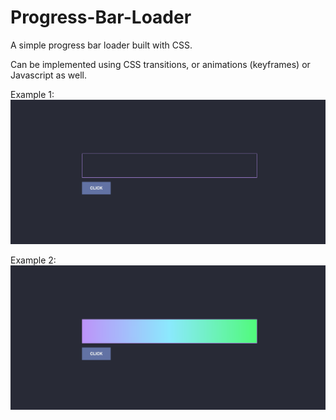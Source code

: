 # Progress-Bar-Loader

A simple progress bar loader built with CSS. 

Can be implemented using CSS transitions, or animations (keyframes) or Javascript as well. 

Example 1:
![not filled](assets/1.png)

Example 2:
![filled](assets/2.png)